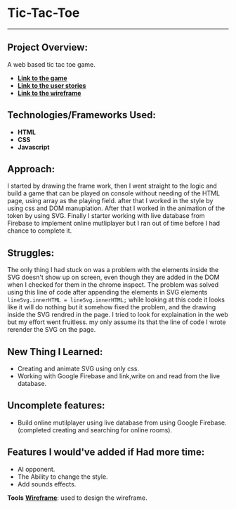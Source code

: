 # Tic-Tac-Toe
---
## Project Overview:

A web based tic tac toe game. 

- **[Link to the game](https://hazimalblowi.github.io/Tic-Tac-Toe/)**
- **[Link to the user stories](https://github.com/HazimAlblowi/project-1-prompt#user-stori)**
- **[Link to the wireframe](/images/wireframe.png)**

## Technologies/Frameworks Used:
- **HTML**
- **CSS**
- **Javascript**

## Approach:
I started by drawing the frame work, then I went straight to the logic and build a game that can be played on console without needing of the HTML page, using  array as the playing field. after that I worked in the style by using css and DOM manuplation. After that I worked in the animation of the token by using SVG. Finally I starter working with live database from Firebase to implement  online mutliplayer but I ran out of time before I had chance to complete it.

## Struggles:
The only thing I had stuck on was a problem with the elements inside the SVG doesn't show up on screen, even though they are added in the DOM when I checked for them in the chrome inspect.
The problem was solved using this line of code after appending the elements in SVG elements
`lineSvg.innerHTML = lineSvg.innerHTML;`
while looking at this code it looks like it will do nothing  but it somehow fixed the problem, and the drawing inside the SVG rendred in the page.
I tried to look for explaination in the web but my effort went fruitless.
my only assume its that the line of code I wrote rerender the SVG on the page.

## New Thing I Learned:
- Creating and animate SVG using only css.
- Working with Google Firebase and link,write on and read from the live database.

## Uncomplete features:
- Build online mutilplayer using live database from using Google Firebase. (completed creating and searching for online rooms).

## Features I would've added if Had more time:
- AI opponent.
- The Ability to change the style.
- Add sounds effects.

**Tools**
**[Wireframe](https://wireframe.cc/)**: used to design the wireframe.



